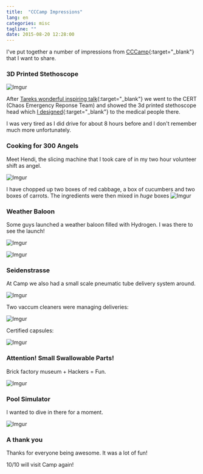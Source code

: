 ```yaml
---
title:  "CCCamp Impressions"
lang: en
categories: misc
tagline: ""
date: 2015-08-20 12:28:00
---
```


I've put together a number of impressions from [CCCamp]{:target="_blank"} that I want to share.

### 3D Printed Stethoscope

![Imgur](http://i.imgur.com/Ujzf5ewl.jpg)

After [Tareks wonderful inspiring talk]{:target="_blank"} we went to the CERT (Chaos Emergency Reponse Team) and showed the 3d printed stethoscope head which [I designed]{:target="_blank"} to the medical people there.

I was very tired as I did drive for about 8 hours before and I don't remember much more unfortunately.

[Tareks wonderful inspiring talk]: https://media.ccc.de/browse/conferences/camp2015/camp2015-6703-3d_printing_high-quality_low-cost_free_medical_hardware.html
[I designed]: https://github.com/GliaX/Stethoscope/


### Cooking for 300 Angels

Meet Hendi, the slicing machine that I took care of in my two hour volunteer shift as angel.

![Imgur](http://i.imgur.com/d3PbJifl.jpg)

I have chopped up two boxes of red cabbage, a box of cucumbers and two boxes of carrots. The ingredients were then mixed in *huge* boxes
![Imgur](http://i.imgur.com/u13bDICl.jpg)

### Weather Baloon

Some guys launched a weather baloon filled with Hydrogen. I was there to see the launch!

![Imgur](http://i.imgur.com/TGrBu4il.jpg)

![Imgur](http://i.imgur.com/LVhkdFdl.jpg)

### Seidenstrasse

At Camp we also had a small scale pneumatic tube delivery system around. 

![Imgur](http://i.imgur.com/f354seVl.jpg)

Two vaccum cleaners were managing deliveries:

![Imgur](http://i.imgur.com/cU6TLCcl.jpg)

Certified capsules:

![Imgur](http://i.imgur.com/aiiECpNl.jpg)

### Attention! Small Swallowable Parts!

Brick factory museum + Hackers = Fun.

![Imgur](http://i.imgur.com/0ZjfmLIl.jpg)

### Pool Simulator

I wanted to dive in there for a moment.

![Imgur](http://i.imgur.com/uYcc5g6l.jpg)


### A thank you

Thanks for everyone being awesome. It was a lot of fun! 

10/10 will visit Camp again!

[CCCamp]: https://events.ccc.de/camp/2015/wiki/Main_Page

